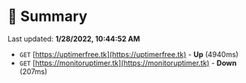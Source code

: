 # 📖 Summary
Last updated: **1/28/2022, 10:44:52 AM**

- `GET` [https://uptimerfree.tk](https://uptimerfree.tk) - **Up** (4940ms)
- `GET` [https://monitoruptimer.tk](https://monitoruptimer.tk) - **Down** (207ms)
